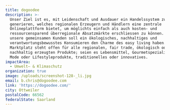 ```yaml
---
title: dogoodee
description: >-
  Unser Ziel ist es, mit Leidenschaft und Ausdauer ein Handelssystem zu
  generieren, welches regionalen Erzeugern und Händlern eine zentrale
  Onlineplattform bietet, um möglichts einfach als auch kosten- und
  ressourcensparend überregionale Absatzmärkte erschliessen zu können. Für
  unsere gemeinsamen Kunden soll ein ökologisches, nachhaltiges und
  verantwortungsbewusstes Konsumieren den Charme des easy living haben.  Unser
  Marktplatz steht offen für alle regionalen, fair trade, ökologisch oder
  nachhaltig erzeugten Produkte; seien es Lebensmittel, Gourmetspezialitäten,
  Mode oder Lifestyleprodukte, traditionelles oder innovatives.
impactArea:
  - Umwelt– & Klimaschutz
organization: true
image: /uploads/screenshot-128-_li.jpg
email: b.chris@dogoodee.com
link: 'https://dogoodee.com/'
city: Ottweiler
postalCode: 66562
federalState: Saarland
---
```


